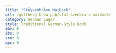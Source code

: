 ```yaml
---
title: "StÃ¼venbrÃ¤u Maibock"
url: /gottberg-brew-pub/sta1-4venbra-u-maibock/
category: German Lager
style: Traditional German-Style Bock
abv: 0
ibu: 0
srm: 0
upc: 0
---
```


